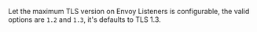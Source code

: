 Let the maximum TLS version on Envoy Listeners is configurable, the valid options are `1.2` and `1.3`, it's defaults to TLS 1.3.